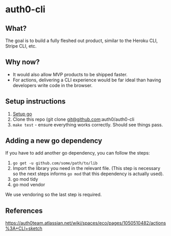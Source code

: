 # auth0-cli

## What?

The goal is to build a fully fleshed out product, similar to the Heroku CLI,
Stripe CLI, etc.

## Why now?

- It would also allow MVP products to be shipped faster.
- For actions, delivering a CLI experience would be far ideal than having
  developers write code in the browser.

## Setup instructions

1. [Setup go](https://golang.org/doc/install)
2. Clone this repo (git clone git@github.com:auth0/auth0-cli
3. `make test` - ensure everything works correctly. Should see things pass.

## Adding a new go dependency

If you have to add another go dependency, you can follow the steps:

1. `go get -u github.com/some/path/to/lib`
2. Import the library you need in the relevant file. (This step is necessary so
   the next steps informs `go mod` that this dependency is actually used).
3. go mod tidy
4. go mod vendor

We use vendoring so the last step is required.

## References

https://auth0team.atlassian.net/wiki/spaces/eco/pages/1050510482/actions%3A+CLI+sketch
